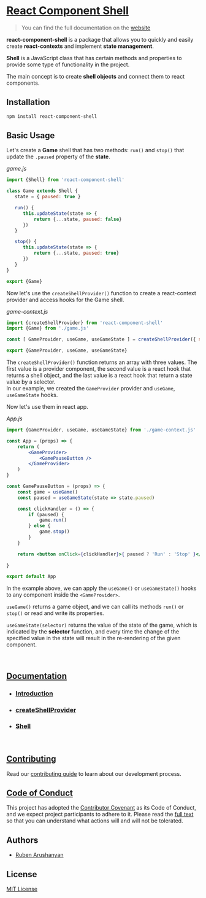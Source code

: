 # [React Component Shell](https://react-component-shell.js.org/)
> You can find the full documentation on the [website](https://react-component-shell.js.org/)

**react-component-shell** is a package that allows you to quickly and easily create **react-contexts** and implement **state management**.

**Shell** is a JavaScript class that has certain methods and properties to provide some type of functionality in the project.

The main concept is to create **shell objects** and connect them to react components.

## Installation

```bash
npm install react-component-shell
```

## Basic Usage

Let's create a **Game** shell that has two methods: `run()` and `stop()` that update the `.paused` property of the **state**.

*game.js*
```js
import {Shell} from 'react-component-shell'

class Game extends Shell {
   state = { paused: true }

   run() {
      this.updateState(state => {
          return {...state, paused: false}
      })
   }

   stop() {
      this.updateState(state => {
          return {...state, paused: true}
      })
   }
}

export {Game}
```

Now let's use the `createShellProvider()` function to create a react-context provider and access hooks for the Game shell.

*game-context.js*
```js
import {createShellProvider} from 'react-component-shell'
import {Game} from './game.js'

const [ GameProvider, useGame, useGameState ] = createShellProvider({ shellClass: Game })

export {GameProvider, useGame, useGameState}
```
The `createShellProvider()` function returns an array with three values. The first value is a provider component, the second value is a react hook that returns a shell object, and the last value is a react hook that return a state value by a selector.  
In our example, we created the `GameProvider` provider and `useGame`, `useGameState` hooks.  

Now let's use them in react app.

*App.js*
```jsx
import {GameProvider, useGame, useGameState} from './game-context.js'

const App = (props) => {
    return (
        <GameProvider>
            <GamePauseButton />
        </GameProvider>
    )
}

const GamePauseButton = (props) => {
    const game = useGame()
    const paused = useGameState(state => state.paused)

    const clickHandler = () => {
        if (paused) {
            game.run()
        } else {
            game.stop()
        }
    }

    return <button onClick={clickHandler}>{ paused ? 'Run' : 'Stop' }</button>
    
}

export default App
```

In the example above, we can apply the `useGame()` or `useGameState()` hooks to any component inside the `<GameProvider>`.

`useGame()` returns a game object, and we can call its methods `run()` or `stop()` or read and write its properties.

`useGameState(selector)` returns the value of the state of the game, which is indicated by the **selector** function, and every time the change of the specified value in the state will result in the re-rendering of the given component.


<br/>

## [Documentation](https://react-component-shell.js.org/)


- ### [Introduction](https://react-component-shell.js.org/docs/introduction)
- ### [createShellProvider](https://react-component-shell.js.org/docs/createShellProvider)
- ### [Shell](https://react-component-shell.js.org/docs/shell)



<br/>

## [Contributing](https://github.com/ruben-arushanyan/react-component-shell/blob/master/CONTRIBUTING.md)

Read our [contributing guide](https://github.com/ruben-arushanyan/react-component-shell/blob/master/CONTRIBUTING.md) to learn about our development process.

## [Code of Conduct](https://github.com/ruben-arushanyan/react-component-shell/blob/master/CODE_OF_CONDUCT.md)

This project has adopted the [Contributor Covenant](https://www.contributor-covenant.org) as its Code of Conduct, and we expect project participants to adhere to it. Please read the [full text](https://github.com/ruben-arushanyan/react-component-shell/blob/master/CODE_OF_CONDUCT.md) so that you can understand what actions will and will not be tolerated.

## Authors

- [Ruben Arushanyan](https://github.com/ruben-arushanyan)
## License

[MIT License](https://github.com/Ruben-Arushanyan/react-component-shell/blob/master/LICENSE)
